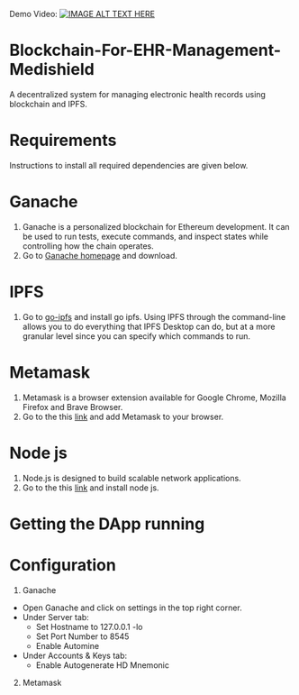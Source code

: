 Demo Video:
[![IMAGE ALT TEXT HERE](https://img.youtube.com/vi/UJet5UYUOfY/0.jpg)](https://www.youtube.com/watch?v=UJet5UYUOfY)


# Blockchain-For-EHR-Management-Medishield
A decentralized system for managing electronic health records using blockchain and IPFS.

# Requirements
 Instructions to install all required dependencies are given below.

# Ganache
1. Ganache is a personalized blockchain for Ethereum development. It can be used to run tests, execute commands, and inspect states while controlling how the chain          operates.
2. Go to [Ganache homepage](https://www.trufflesuite.com/ganache) and download.

# IPFS
1. Go to [go-ipfs](https://dist.ipfs.io/#go-ipfs) and install go ipfs.  Using IPFS through the command-line allows you to do everything that IPFS Desktop can do, but at    a more granular level since you can specify which commands to run.

# Metamask
1. Metamask is a browser extension available for Google Chrome, Mozilla Firefox and Brave Browser.
2. Go to the this [link](https://metamask.io/) and add Metamask to your browser.

# Node js
1. Node.js is designed to build scalable network applications.
2. Go to the this [link](https://nodejs.org/en/download/) and install node js.


# Getting the DApp running

# Configuration

1. Ganache

  * Open Ganache and click on settings in the top right corner.
  * Under Server tab:
     * Set Hostname to 127.0.0.1 -lo
     * Set Port Number to 8545
     * Enable Automine
  *  Under Accounts & Keys tab:
     * Enable Autogenerate HD Mnemonic

2. Metamask

   
